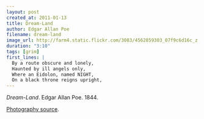 ```yaml
---
layout: post
created_at: 2011-01-13
title: Dream-Land
author: Edgar Allan Poe
filename: dream-land
image_url: http://farm4.static.flickr.com/3083/4562859303_07f9c6d16c_z.jpg
duration: "3:10"
tags: [grim]
first_lines: |
  By a route obscure and lonely,
  Haunted by ill angels only,
  Where an Eidolon, named NIGHT,
  On a black throne reigns upright,
---
```


_Dream-Land_.  Edgar Allan Poe.  1844.

[Photography source](http://farm4.static.flickr.com/3083/4562859303_07f9c6d16c_z.jpg).
